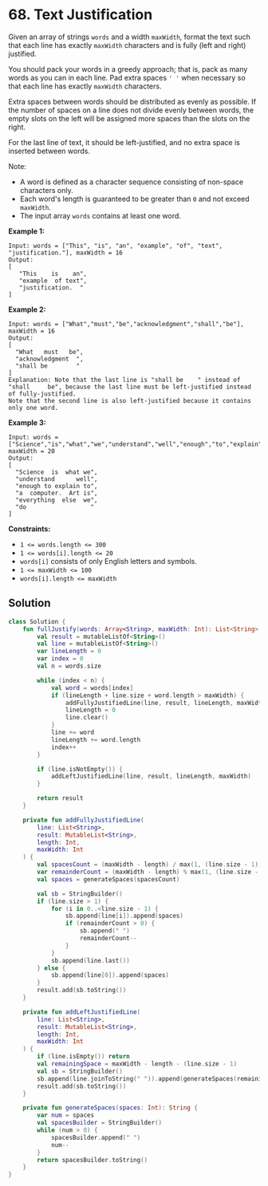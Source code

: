 # 68. Text Justification

Given an array of strings `words` and a width `maxWidth`, format the text such that each line has exactly `maxWidth` characters and is fully (left and right) justified.

You should pack your words in a greedy approach; that is, pack as many words as you can in each line. Pad extra spaces `' '` when necessary so that each line has exactly `maxWidth` characters.

Extra spaces between words should be distributed as evenly as possible. If the number of spaces on a line does not divide evenly between words, the empty slots on the left will be assigned more spaces than the slots on the right.

For the last line of text, it should be left-justified, and no extra space is inserted between words.

Note:

- A word is defined as a character sequence consisting of non-space characters only.
- Each word's length is guaranteed to be greater than `0` and not exceed `maxWidth`.
- The input array `words` contains at least one word.
 
**Example 1:**
```
Input: words = ["This", "is", "an", "example", "of", "text", "justification."], maxWidth = 16
Output:
[
   "This    is    an",
   "example  of text",
   "justification.  "
]
```

**Example 2:**
```
Input: words = ["What","must","be","acknowledgment","shall","be"], maxWidth = 16
Output:
[
  "What   must   be",
  "acknowledgment  ",
  "shall be        "
]
Explanation: Note that the last line is "shall be    " instead of "shall     be", because the last line must be left-justified instead of fully-justified.
Note that the second line is also left-justified because it contains only one word.
```

**Example 3:**
```
Input: words = ["Science","is","what","we","understand","well","enough","to","explain","to","a","computer.","Art","is","everything","else","we","do"], maxWidth = 20
Output:
[
  "Science  is  what we",
  "understand      well",
  "enough to explain to",
  "a  computer.  Art is",
  "everything  else  we",
  "do                  "
]
``` 

**Constraints:**

- `1 <= words.length <= 300`
- `1 <= words[i].length <= 20`
- `words[i]` consists of only English letters and symbols.
- `1 <= maxWidth <= 100`
- `words[i].length <= maxWidth`

## Solution

```kotlin
class Solution {
    fun fullJustify(words: Array<String>, maxWidth: Int): List<String> {
        val result = mutableListOf<String>()
        val line = mutableListOf<String>()
        var lineLength = 0
        var index = 0
        val n = words.size

        while (index < n) {
            val word = words[index]
            if (lineLength + line.size + word.length > maxWidth) {
                addFullyJustifiedLine(line, result, lineLength, maxWidth)
                lineLength = 0
                line.clear()
            }
            line += word
            lineLength += word.length
            index++
        }

        if (line.isNotEmpty()) {
            addLeftJustifiedLine(line, result, lineLength, maxWidth)
        }

        return result
    }

    private fun addFullyJustifiedLine(
        line: List<String>,
        result: MutableList<String>,
        length: Int,
        maxWidth: Int
    ) {
        val spacesCount = (maxWidth - length) / max(1, (line.size - 1))
        var remainderCount = (maxWidth - length) % max(1, (line.size - 1))
        val spaces = generateSpaces(spacesCount)

        val sb = StringBuilder()
        if (line.size > 1) {
            for (i in 0..<line.size - 1) {
                sb.append(line[i]).append(spaces)
                if (remainderCount > 0) {
                    sb.append(" ")
                    remainderCount--
                }
            }
            sb.append(line.last())
        } else {
            sb.append(line[0]).append(spaces)
        }
        result.add(sb.toString())
    }

    private fun addLeftJustifiedLine(
        line: List<String>,
        result: MutableList<String>,
        length: Int,
        maxWidth: Int
    ) {
        if (line.isEmpty()) return
        val remainingSpace = maxWidth - length - (line.size - 1)
        val sb = StringBuilder()
        sb.append(line.joinToString(" ")).append(generateSpaces(remainingSpace))
        result.add(sb.toString())
    }

    private fun generateSpaces(spaces: Int): String {
        var num = spaces
        val spacesBuilder = StringBuilder()
        while (num > 0) {
            spacesBuilder.append(" ")
            num--
        }
        return spacesBuilder.toString()
    }
}
```